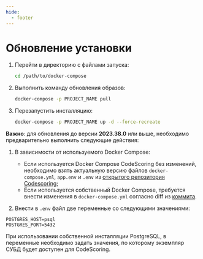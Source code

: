 ```yaml
---
hide:
  - footer
---
```

# Обновление установки

1. Перейти в директорию с файлами запуска:

    ```bash linenums="1"
    cd /path/to/docker-compose
    ```

2. Выполнить команду обновления образов:


    ```bash linenums="2"
    docker-compose -p PROJECT_NAME pull
    ```

3. Перезапустить инсталляцию:

    ```bash linenums="3"
    docker-compose -p PROJECT_NAME up -d --force-recreate
    ```

**Важно**: для обновления до версии **2023.38.0** или выше, необходимо предварительно выполнить следующие действия:

1. В зависимости от используемого Docker Compose:

    - Если используется Docker Compose CodeScoring без изменений, необходимо взять актуальную версию файлов `docker-compose.yml`, `app.env` и `.env` из [открытого репозитория Codescoring](https://github.com/CodeScoring/on-premise-docker-compose);
    - Если используетcя собственный Docker Compose, требуется внести изменения в `docker-compose.yml` согласно diff из [коммита](https://github.com/CodeScoring/on-premise-docker-compose/commit/913b2869ecc572541ea9dfd7a6c070d41677db58).

2. Внести в `.env` файл две переменные со следующими значениями:

```
POSTGRES_HOST=psql
POSTGRES_PORT=5432
```

При использовании собственной инсталляции PostgreSQL, в переменные необходимо задать значения, по которому экземпляр СУБД будет доступен для CodeScoring.